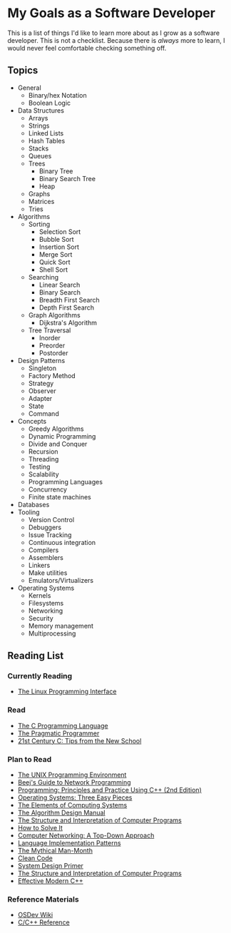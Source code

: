 # My Goals as a Software Developer

This is a list of things I'd like to learn more about as I grow as a software developer. This is not a checklist. Because there is _always_ more to learn, I would never feel comfortable checking something off.

## Topics

- General
  - Binary/hex Notation
  - Boolean Logic
- Data Structures
  - Arrays
  - Strings
  - Linked Lists
  - Hash Tables
  - Stacks
  - Queues
  - Trees
    - Binary Tree
    - Binary Search Tree
    - Heap
  - Graphs
  - Matrices
  - Tries
- Algorithms
  - Sorting
    - Selection Sort
    - Bubble Sort
    - Insertion Sort
    - Merge Sort
    - Quick Sort
    - Shell Sort
  - Searching
    - Linear Search
    - Binary Search
    - Breadth First Search
    - Depth First Search
  - Graph Algorithms
    - Dijkstra's Algorithm
  - Tree Traversal
    - Inorder
    - Preorder
    - Postorder
- Design Patterns
  - Singleton
  - Factory Method
  - Strategy
  - Observer
  - Adapter
  - State
  - Command
- Concepts
  - Greedy Algorithms
  - Dynamic Programming
  - Divide and Conquer
  - Recursion
  - Threading
  - Testing
  - Scalability
  - Programming Languages
  - Concurrency
  - Finite state machines
- Databases
- Tooling
  - Version Control
  - Debuggers
  - Issue Tracking
  - Continuous integration
  - Compilers
  - Assemblers
  - Linkers
  - Make utilities
  - Emulators/Virtualizers
- Operating Systems
  - Kernels
  - Filesystems
  - Networking
  - Security
  - Memory management
  - Multiprocessing

## Reading List

### Currently Reading

- [The Linux Programming Interface](https://www.amazon.com/Linux-Programming-Interface-System-Handbook/dp/1593272200)

### Read

- [The C Programming Language](https://www.amazon.com/Programming-Language-2nd-Brian-Kernighan/dp/0131103628/ref=sr_1_1?crid=25FA03V305LZR&keywords=the+c+programming+language&qid=1567439093&s=books&sprefix=The+C+P%2Cstripbooks%2C170&sr=1-1)
- [The Pragmatic Programmer](https://www.amazon.com/dp/020161622X/?coliid=I12RI0EWJPOWXP&colid=1248G3Y88U4I8&psc=1&ref_=lv_ov_lig_dp_it)
- [21st Century C: Tips from the New School](https://www.amazon.com/21st-Century-Tips-New-School/dp/1449327141)

### Plan to Read

- [The UNIX Programming Environment](https://www.amazon.com/Unix-Programming-Environment-Prentice-Hall-Software/dp/013937681X)
- [Beej's Guide to Network Programming](https://www.amazon.com/dp/1705309909)
- [Programming: Principles and Practice Using C++ (2nd Edition)](https://www.amazon.com/gp/product/0321992784/ref=ppx_yo_dt_b_asin_title_o02_s00?ie=UTF8&psc=1)
- [Operating Systems: Three Easy Pieces](http://pages.cs.wisc.edu/~remzi/OSTEP/)
- [The Elements of Computing Systems](https://www.amazon.com/Elements-Computing-Systems-Building-Principles/dp/0262640686/ref=ed_oe_p)
- [The Algorithm Design Manual](https://www.amazon.com/Algorithm-Design-Manual-Steven-Skiena/dp/1848000693/?pldnSite=1)
- [The Structure and Interpretation of Computer Programs](https://mitpress.mit.edu/sites/default/files/sicp/full-text/book/book-Z-H-4.html#%25_toc_start)
- [How to Solve It](https://www.amazon.com/How-Solve-Mathematical-Princeton-Science/dp/069116407X/?pldnSite=1)
- [Computer Networking: A Top-Down Approach](https://www.amazon.com/Computer-Networking-Top-Down-Approach-7th/dp/0133594149/?pldnSite=1)
- [Language Implementation Patterns](https://www.amazon.com/Language-Implementation-Patterns-Domain-Specific-Programming/dp/193435645X/?pldnSite=1)
- [The Mythical Man-Month](https://www.amazon.com/dp/0201835959/?coliid=IBJJJ0L783BGD&colid=1248G3Y88U4I8&psc=1&ref_=lv_ov_lig_dp_it)
- [Clean Code](https://www.amazon.com/dp/0132350882/?coliid=I29R4OE4087XDY&colid=1248G3Y88U4I8&psc=1&ref_=lv_ov_lig_dp_it)
- [System Design Primer](https://github.com/donnemartin/system-design-primer)
- [The Structure and Interpretation of Computer Programs](https://mitpress.mit.edu/sites/default/files/sicp/full-text/book/book-Z-H-4.html#%25_toc_start)
- [Effective Modern C++](https://www.amazon.com/Effective-Modern-Specific-Ways-Improve/dp/1491903996)

### Reference Materials

- [OSDev Wiki](https://wiki.osdev.org/Main_Page)
- [C/C++ Reference](https://en.cppreference.com/w/)
